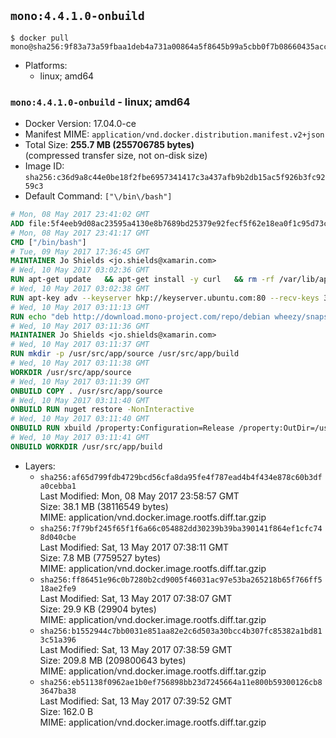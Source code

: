 ## `mono:4.4.1.0-onbuild`

```console
$ docker pull mono@sha256:9f83a73a59fbaa1deb4a731a00864a5f8645b99a5cbb0f7b08660435accc7440
```

-	Platforms:
	-	linux; amd64

### `mono:4.4.1.0-onbuild` - linux; amd64

-	Docker Version: 17.04.0-ce
-	Manifest MIME: `application/vnd.docker.distribution.manifest.v2+json`
-	Total Size: **255.7 MB (255706785 bytes)**  
	(compressed transfer size, not on-disk size)
-	Image ID: `sha256:c36d9a8c44e0be18f2fbe6957341417c3a437afb9b2db15ac5f926b3fc9259c3`
-	Default Command: `["\/bin\/bash"]`

```dockerfile
# Mon, 08 May 2017 23:41:02 GMT
ADD file:5f4eeb9d08ac23595a4130e8b7689bd25379e92fecf5f62e18ea0f1c95d73c33 in / 
# Mon, 08 May 2017 23:41:17 GMT
CMD ["/bin/bash"]
# Tue, 09 May 2017 17:36:45 GMT
MAINTAINER Jo Shields <jo.shields@xamarin.com>
# Wed, 10 May 2017 03:02:36 GMT
RUN apt-get update   && apt-get install -y curl   && rm -rf /var/lib/apt/lists/*
# Wed, 10 May 2017 03:02:38 GMT
RUN apt-key adv --keyserver hkp://keyserver.ubuntu.com:80 --recv-keys 3FA7E0328081BFF6A14DA29AA6A19B38D3D831EF
# Wed, 10 May 2017 03:11:13 GMT
RUN echo "deb http://download.mono-project.com/repo/debian wheezy/snapshots/4.4.1.0 main" > /etc/apt/sources.list.d/mono-xamarin.list   && apt-get update   && apt-get install -y binutils mono-devel ca-certificates-mono fsharp mono-vbnc nuget referenceassemblies-pcl   && rm -rf /var/lib/apt/lists/* /tmp/*
# Wed, 10 May 2017 03:11:36 GMT
MAINTAINER Jo Shields <jo.shields@xamarin.com>
# Wed, 10 May 2017 03:11:37 GMT
RUN mkdir -p /usr/src/app/source /usr/src/app/build
# Wed, 10 May 2017 03:11:38 GMT
WORKDIR /usr/src/app/source
# Wed, 10 May 2017 03:11:39 GMT
ONBUILD COPY . /usr/src/app/source
# Wed, 10 May 2017 03:11:40 GMT
ONBUILD RUN nuget restore -NonInteractive
# Wed, 10 May 2017 03:11:40 GMT
ONBUILD RUN xbuild /property:Configuration=Release /property:OutDir=/usr/src/app/build/
# Wed, 10 May 2017 03:11:41 GMT
ONBUILD WORKDIR /usr/src/app/build
```

-	Layers:
	-	`sha256:af65d799fdb4729bcd56cfa8da95fe4f787ead4b4f434e878c60b3dfa0cebba1`  
		Last Modified: Mon, 08 May 2017 23:58:57 GMT  
		Size: 38.1 MB (38116549 bytes)  
		MIME: application/vnd.docker.image.rootfs.diff.tar.gzip
	-	`sha256:7f79bf245f65f1f6a66c054882dd30239b39ba390141f864ef1cfc748d040cbe`  
		Last Modified: Sat, 13 May 2017 07:38:11 GMT  
		Size: 7.8 MB (7759527 bytes)  
		MIME: application/vnd.docker.image.rootfs.diff.tar.gzip
	-	`sha256:ff86451e96c0b7280b2cd9005f46031ac97e53ba265218b65f766ff518ae2fe9`  
		Last Modified: Sat, 13 May 2017 07:38:07 GMT  
		Size: 29.9 KB (29904 bytes)  
		MIME: application/vnd.docker.image.rootfs.diff.tar.gzip
	-	`sha256:b1552944c7bb0031e851aa82e2c6d503a30bcc4b307fc85382a1bd813c51a396`  
		Last Modified: Sat, 13 May 2017 07:38:59 GMT  
		Size: 209.8 MB (209800643 bytes)  
		MIME: application/vnd.docker.image.rootfs.diff.tar.gzip
	-	`sha256:eb51138f0962ae1b0ef756898bb23d7245664a11e800b59300126cb83647ba38`  
		Last Modified: Sat, 13 May 2017 07:39:52 GMT  
		Size: 162.0 B  
		MIME: application/vnd.docker.image.rootfs.diff.tar.gzip
